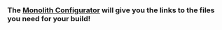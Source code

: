 ### The [Monolith Configurator](https://docs.google.com/spreadsheets/d/14mWAb1CxOuovr1oKOu4pIA4AFW-SMeCLfFVxeun0VMA/edit?usp=sharing) will give you the links to the files you need for your build!

